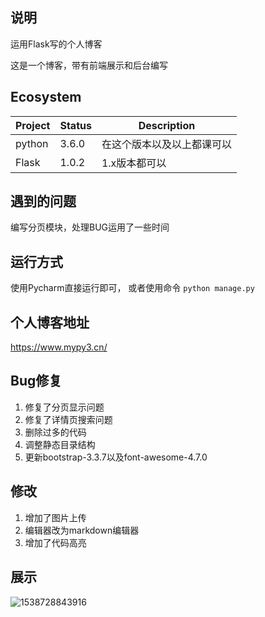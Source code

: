 ## 说明
运用Flask写的个人博客

这是一个博客，带有前端展示和后台编写

## Ecosystem

| Project | Status | Description                |
| ------- | ------ | -------------------------- |
| python  | 3.6.0  | 在这个版本以及以上都课可以 |
| Flask   | 1.0.2  | 1.x版本都可以              |

## 遇到的问题

编写分页模块，处理BUG运用了一些时间

## 运行方式

使用Pycharm直接运行即可，
或者使用命令
`python manage.py`

## 个人博客地址

https://www.mypy3.cn/

## Bug修复
1. 修复了分页显示问题
2. 修复了详情页搜索问题
3. 删除过多的代码
4. 调整静态目录结构
5. 更新bootstrap-3.3.7以及font-awesome-4.7.0

## 修改

1. 增加了图片上传
2. 编辑器改为markdown编辑器
3. 增加了代码高亮

## 展示

![1538728843916](C:\Users\qiu\AppData\Roaming\Typora\typora-user-images\1538728843916.png)